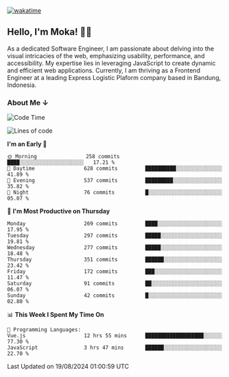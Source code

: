 [![wakatime](https://wakatime.com/badge/user/af9abd23-dba3-4dbe-973c-b045a9417a55.svg?style=social)](https://wakatime.com/@af9abd23-dba3-4dbe-973c-b045a9417a55)
## Hello, I'm Moka! 👋🏼


As a dedicated Software Engineer, I am passionate about delving into the visual intricacies of the web, emphasizing usability, performance, and accessibility. My expertise lies in leveraging JavaScript to create dynamic and efficient web applications. Currently, I am thriving as a Frontend Engineer at a leading Express Logistic Plaform company based in Bandung, Indonesia.

### About Me ↓

<!--START_SECTION:waka-->
![Code Time](http://img.shields.io/badge/Code%20Time-10%2C864%20hrs%2015%20mins-blue)

![Lines of code](https://img.shields.io/badge/From%20Hello%20World%20I%27ve%20Written-4.0%20million%20lines%20of%20code-blue)

**I'm an Early 🐤** 

```text
🌞 Morning                258 commits         ████░░░░░░░░░░░░░░░░░░░░░   17.21 % 
🌆 Daytime                628 commits         ██████████░░░░░░░░░░░░░░░   41.89 % 
🌃 Evening                537 commits         █████████░░░░░░░░░░░░░░░░   35.82 % 
🌙 Night                  76 commits          █░░░░░░░░░░░░░░░░░░░░░░░░   05.07 % 
```
📅 **I'm Most Productive on Thursday** 

```text
Monday                   269 commits         ████░░░░░░░░░░░░░░░░░░░░░   17.95 % 
Tuesday                  297 commits         █████░░░░░░░░░░░░░░░░░░░░   19.81 % 
Wednesday                277 commits         █████░░░░░░░░░░░░░░░░░░░░   18.48 % 
Thursday                 351 commits         ██████░░░░░░░░░░░░░░░░░░░   23.42 % 
Friday                   172 commits         ███░░░░░░░░░░░░░░░░░░░░░░   11.47 % 
Saturday                 91 commits          ██░░░░░░░░░░░░░░░░░░░░░░░   06.07 % 
Sunday                   42 commits          █░░░░░░░░░░░░░░░░░░░░░░░░   02.80 % 
```


📊 **This Week I Spent My Time On** 

```text
💬 Programming Languages: 
Vue.js                   12 hrs 55 mins      ███████████████████░░░░░░   77.30 % 
JavaScript               3 hrs 47 mins       ██████░░░░░░░░░░░░░░░░░░░   22.70 % 
```


 Last Updated on 19/08/2024 01:00:59 UTC
<!--END_SECTION:waka-->
